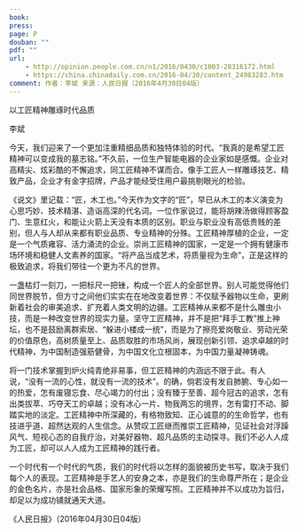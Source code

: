 ```yaml
---
book: 
press: 
page: P
douban: ""
pdf: ""
url:
    - http://opinion.people.com.cn/n1/2016/0430/c1003-28316172.html
    - https://china.chinadaily.com.cn/2016-04/30/content_24983283.htm
comment: 作者：李斌 来源：人民日报（2016年4月30日04版）
---
```


以工匠精神雕琢时代品质

李斌

今天，我们迎来了一个更加注重精细品质和独特体验的时代。“我真的是希望工匠精神可以变成我的墓志铭。”不久前，一位生产智能电器的企业家如是感慨。企业对高精尖、炫彩酷的不懈追求，同工匠精神不谋而合。像手工匠人一样雕琢技艺、精致产品，企业才有金字招牌，产品才能经受住用户最挑剔眼光的检验。

《说文》里记载：“匠，木工也。”今天作为文字的“匠”，早已从木工的本义演变为心思巧妙、技术精湛、造诣高深的代名词。一位作家说过，能将胡辣汤做得顾客盈门、生意红火，和能让火箭上天没有本质的区别。职业与职业没有高低贵贱的差别，但人与人却从来都有职业品质、专业精神的分殊。工匠精神厚植的企业，一定是一个气质雍容、活力涌流的企业。崇尚工匠精神的国家，一定是一个拥有健康市场环境和稳健人文素养的国家。“将产品当成艺术，将质量视为生命”，正是这样的极致追求，将我们带往一个更为不凡的世界。

一盏枯灯一刻刀，一把标尺一把锉，构成一个匠人的全部世界。别人可能觉得他们同世界脱节，但方寸之间他们实实在在地改变着世界：不仅赋予器物以生命，更刷新着社会的审美追求、扩充着人类文明的边疆。工匠精神从来都不是什么雕虫小技，而是一种改变世界的现实力量。坚守工匠精神，并不是把“拜手工教”推上神坛，也不是鼓励离群索居、“躲进小楼成一统”，而是为了擦亮爱岗敬业、劳动光荣的价值原色，高树质量至上、品质取胜的市场风尚，展现创新引领、追求卓越的时代精神，为中国制造强筋健骨，为中国文化立根固本，为中国力量凝神铸魂。

将一门技术掌握到炉火纯青绝非易事，但工匠精神的内涵远不限于此。有人说，“没有一流的心性，就没有一流的技术”。的确，倘若没有发自肺腑、专心如一的热爱，怎有废寝忘食、尽心竭力的付出；没有臻于至善、超今冠古的追求，怎有出类拔萃、巧夺天工的卓越；没有冰心一片、物我两忘的境界，怎有雷打不动、脚踏实地的淡定。工匠精神中所深藏的，有格物致知、正心诚意的的生命哲学，也有技进乎道、超然达观的人生信念。从赞叹工匠继而推崇工匠精神，见证社会对浮躁风气、短视心态的自我疗治，对美好器物、超凡品质的主动探寻。我们不必人人成为工匠，却可以人人成为工匠精神的践行者。

一个时代有一个时代的气质，我们的时代将以怎样的面貌被历史书写，取决于我们每个人的表现。工匠精神是手艺人的安身之本，亦是我们的生命尊严所在；是企业的金色名片，亦是社会品格、国家形象的荣耀写照。工匠精神并不以成功为旨归，却足以为成功铺就通天大道。

《人民日报》（2016年04月30日04版）
